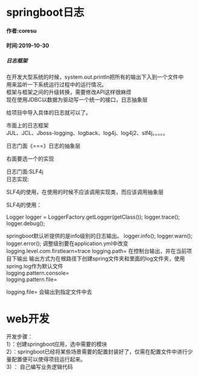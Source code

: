 # springboot日志   
####  作者:coresu   
####  时间:2019-10-30  


##### 日志框架   
在开发大型系统的时候，system.out.println把所有的输出下入到一个文件中  
用来监听一下系统运行过程中的运行情况。   
框架与框架之间的升级转换，需要修改API这样很麻烦   
现在使用JDBC以数据为驱动写一个统一的接口，日志抽象层    


给项目中导入具体的日志就可以了。   



市面上的日志框架  
JUL、JCL、Jboss-logging、logback、log4j、log4j2、slf4j。。。。。  

日志门面《===》日志的抽象层   



右面要选一个的实现    


日志门面:SLF4j   
日志实现:   


SLF4j的使用，在使用的时候不应该调用实现类，而应该调用抽象层


SLF4j的使用：   

Logger logger = LoggerFactory.getLogger(getClass());
logger.trace();
logger.debug();   


springboot默认听提供的是info级别的日志输出。
logger.info();
logger.warn();
logger.error();
调整级别要在application.yml中改变
logging.level.com.firstlearn=trace
logging.path= 在控制台输出，并在当前项目下输出
输出方式为在根路径下创建spring文件夹和里面的log文件夹，使用spring.log作为默认文件   
logging.pattern.console=   
logging.pattern.file=




logging.file= 会输出到指定文件中去  


# web开发   
开发步骤：   
1）：创建springboot应用，选中需要的模块  
2）：springboot已经将某些场景需要的配置封装好了，仅需在配置文件中进行少量配置便可以使得项目运行起来。   
3) ： 自己编写业务逻辑代码   
























